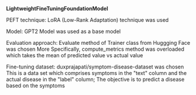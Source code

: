 **LightweightFineTuningFoundationModel**


PEFT technique: LoRA (Low-Rank Adaptation) technique was used

Model: GPT2 Model was used as a base model

Evaluation approach: Evaluate method of Trainer class from Huggging Face was chosen More Specifically, compute_metrics method was overloaded which takes the mean of predicted value vs actual value

Fine-tuning dataset: duxprajapati/symptom-disease-dataset was chosen This is a data set which comprises symptoms in the "text" column and the actual disease in the "label" column; The objective is to predict a disease based on the symptoms
